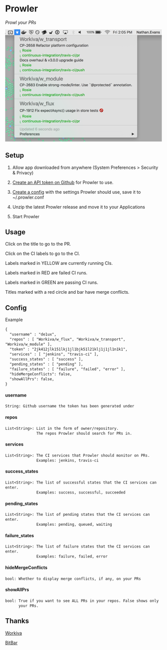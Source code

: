 Prowler
=======
*Prowl your PRs*

![Sweet demo](demo.png)

## Setup
1) Allow app downloaded from anywhere (System Preferences > Security & Privacy)

2) [Create an API token on Github](https://github.com/settings/tokens) for Prowler to use.

3) [Create a config](###Config) with the settings Prowler should use, save it to ~/.prowler.conf

4) Unzip the latest Prowler release and move it to your Applications

5) Start Prowler

## Usage
Click on the title to go to the PR.

Click on the CI labels to go to the CI.

Labels marked in YELLOW are currently running CIs.

Labels marked in RED are failed CI runs.

Labels marked in GREEN are passing CI runs.

Titles marked with a red circle and bar have merge conflicts.

## Config
Example
```
{
  "username" : "de1ux",
  "repos" : [ "Workiva/w_flux", "Workiva/w_transport", "Workiva/w_module" ],
  "token" : "2jk412jlk151lkj1jl1bjk51l21klj1j1jl1n1k1",
  "services" : [ "jenkins", "travis-ci" ],
  "success_states" : [ "success" ],
  "pending_states" : [ "pending" ],
  "failure_states" : [ "failure", "failed", "error" ],
  "hideMergeConflicts": false,
  "showAllPrs": false,
}
```

#### username
```
String: Github username the token has been generated under
```

#### repos
```
List<String>: List in the form of owner/repository.
              The repos Prowler should search for PRs in.
```

#### services
```
List<String>: The CI services that Prowler should monitor on PRs.
              Examples: jenkins, travis-ci
```

#### success_states
```
List<String>: The list of successful states that the CI services can enter.
              Examples: success, successful, succeeded
```

#### pending_states
```
List<String>: The list of pending states that the CI services can enter.
              Examples: pending, queued, waiting
```

#### failure_states
```
List<String>: The list of failure states that the CI services can enter.
              Examples: failure, failed, error
```

#### hideMergeConflicts
```
bool: Whether to display merge conflicts, if any, on your PRs
```

#### showAllPrs
```
bool: True if you want to see ALL PRs in your repos. False shows only
      your PRs.
```

## Thanks
[Workiva](https://www.workiva.com/)

[BitBar](https://github.com/matryer/bitbar)

